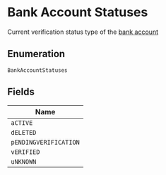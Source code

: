 
# Bank Account Statuses

Current verification status type of the [bank account](#/rest/models/structures/bank-account-status)

## Enumeration

`BankAccountStatuses`

## Fields

| Name |
|  --- |
| `aCTIVE` |
| `dELETED` |
| `pENDINGVERIFICATION` |
| `vERIFIED` |
| `uNKNOWN` |

